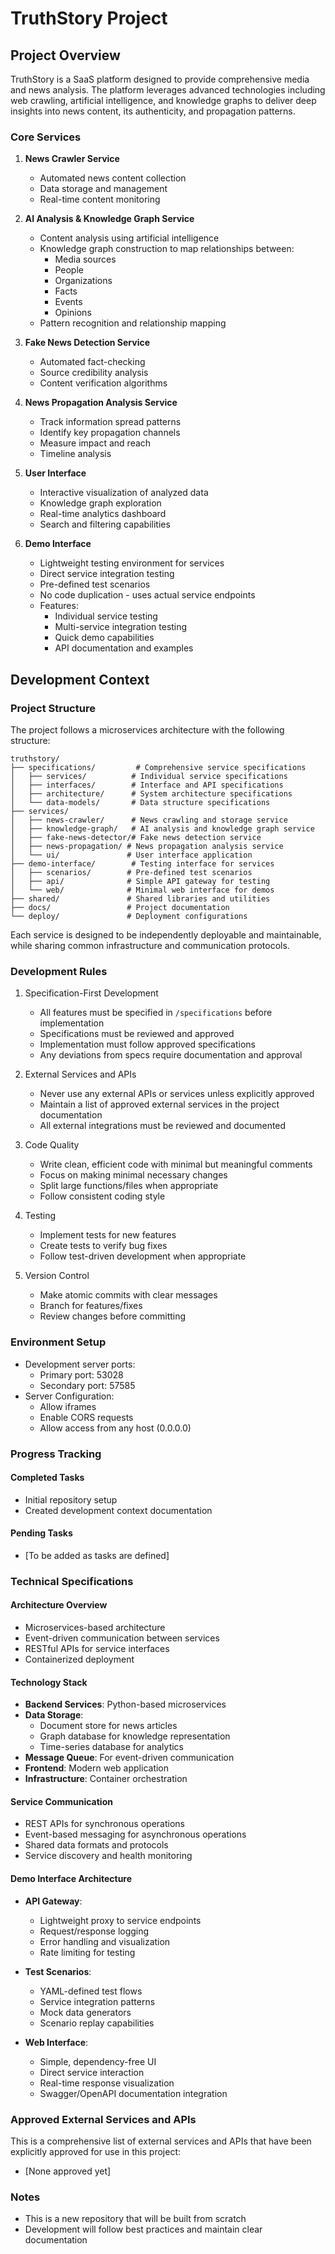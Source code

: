 # TruthStory Project

## Project Overview
TruthStory is a SaaS platform designed to provide comprehensive media and news analysis. The platform leverages advanced technologies including web crawling, artificial intelligence, and knowledge graphs to deliver deep insights into news content, its authenticity, and propagation patterns.

### Core Services

1. **News Crawler Service**
   - Automated news content collection
   - Data storage and management
   - Real-time content monitoring

2. **AI Analysis & Knowledge Graph Service**
   - Content analysis using artificial intelligence
   - Knowledge graph construction to map relationships between:
     - Media sources
     - People
     - Organizations
     - Facts
     - Events
     - Opinions
   - Pattern recognition and relationship mapping

3. **Fake News Detection Service**
   - Automated fact-checking
   - Source credibility analysis
   - Content verification algorithms

4. **News Propagation Analysis Service**
   - Track information spread patterns
   - Identify key propagation channels
   - Measure impact and reach
   - Timeline analysis

5. **User Interface**
   - Interactive visualization of analyzed data
   - Knowledge graph exploration
   - Real-time analytics dashboard
   - Search and filtering capabilities

6. **Demo Interface**
   - Lightweight testing environment for services
   - Direct service integration testing
   - Pre-defined test scenarios
   - No code duplication - uses actual service endpoints
   - Features:
     - Individual service testing
     - Multi-service integration testing
     - Quick demo capabilities
     - API documentation and examples

## Development Context

### Project Structure
The project follows a microservices architecture with the following structure:

```
truthstory/
├── specifications/         # Comprehensive service specifications
│   ├── services/          # Individual service specifications
│   ├── interfaces/        # Interface and API specifications
│   ├── architecture/      # System architecture specifications
│   └── data-models/       # Data structure specifications
├── services/
│   ├── news-crawler/      # News crawling and storage service
│   ├── knowledge-graph/   # AI analysis and knowledge graph service
│   ├── fake-news-detector/# Fake news detection service
│   ├── news-propagation/ # News propagation analysis service
│   └── ui/               # User interface application
├── demo-interface/        # Testing interface for services
│   ├── scenarios/        # Pre-defined test scenarios
│   ├── api/              # Simple API gateway for testing
│   └── web/              # Minimal web interface for demos
├── shared/               # Shared libraries and utilities
├── docs/                 # Project documentation
└── deploy/               # Deployment configurations
```

Each service is designed to be independently deployable and maintainable, while sharing common infrastructure and communication protocols.

### Development Rules

1. Specification-First Development
   - All features must be specified in `/specifications` before implementation
   - Specifications must be reviewed and approved
   - Implementation must follow approved specifications
   - Any deviations from specs require documentation and approval

2. External Services and APIs
   - Never use any external APIs or services unless explicitly approved
   - Maintain a list of approved external services in the project documentation
   - All external integrations must be reviewed and documented

2. Code Quality
   - Write clean, efficient code with minimal but meaningful comments
   - Focus on making minimal necessary changes
   - Split large functions/files when appropriate
   - Follow consistent coding style

3. Testing
   - Implement tests for new features
   - Create tests to verify bug fixes
   - Follow test-driven development when appropriate

4. Version Control
   - Make atomic commits with clear messages
   - Branch for features/fixes
   - Review changes before committing

### Environment Setup
- Development server ports:
  - Primary port: 53028
  - Secondary port: 57585
- Server Configuration:
  - Allow iframes
  - Enable CORS requests
  - Allow access from any host (0.0.0.0)

### Progress Tracking

#### Completed Tasks
- Initial repository setup
- Created development context documentation

#### Pending Tasks
- [To be added as tasks are defined]

### Technical Specifications

#### Architecture Overview
- Microservices-based architecture
- Event-driven communication between services
- RESTful APIs for service interfaces
- Containerized deployment

#### Technology Stack
- **Backend Services**: Python-based microservices
- **Data Storage**:
  - Document store for news articles
  - Graph database for knowledge representation
  - Time-series database for analytics
- **Message Queue**: For event-driven communication
- **Frontend**: Modern web application
- **Infrastructure**: Container orchestration

#### Service Communication
- REST APIs for synchronous operations
- Event-based messaging for asynchronous operations
- Shared data formats and protocols
- Service discovery and health monitoring

#### Demo Interface Architecture
- **API Gateway**:
  - Lightweight proxy to service endpoints
  - Request/response logging
  - Error handling and visualization
  - Rate limiting for testing

- **Test Scenarios**:
  - YAML-defined test flows
  - Service integration patterns
  - Mock data generators
  - Scenario replay capabilities

- **Web Interface**:
  - Simple, dependency-free UI
  - Direct service interaction
  - Real-time response visualization
  - Swagger/OpenAPI documentation integration

### Approved External Services and APIs
This is a comprehensive list of external services and APIs that have been explicitly approved for use in this project:
- [None approved yet]

### Notes
- This is a new repository that will be built from scratch
- Development will follow best practices and maintain clear documentation